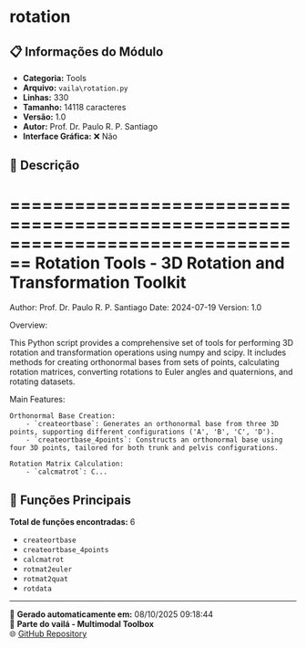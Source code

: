 # rotation

## 📋 Informações do Módulo

- **Categoria:** Tools
- **Arquivo:** `vaila\rotation.py`
- **Linhas:** 330
- **Tamanho:** 14118 caracteres
- **Versão:** 1.0
- **Autor:** Prof. Dr. Paulo R. P. Santiago
- **Interface Gráfica:** ❌ Não

## 📖 Descrição


================================================================================
Rotation Tools - 3D Rotation and Transformation Toolkit
================================================================================
Author: Prof. Dr. Paulo R. P. Santiago
Date: 2024-07-19
Version: 1.0

Overview:

This Python script provides a comprehensive set of tools for performing 3D rotation and transformation operations using numpy and scipy. It includes methods for creating orthonormal bases from sets of points, calculating rotation matrices, converting rotations to Euler angles and quaternions, and rotating datasets.

Main Features:

    Orthonormal Base Creation:
        - `createortbase`: Generates an orthonormal base from three 3D points, supporting different configurations ('A', 'B', 'C', 'D').
        - `createortbase_4points`: Constructs an orthonormal base using four 3D points, tailored for both trunk and pelvis configurations.

    Rotation Matrix Calculation:
        - `calcmatrot`: C...

## 🔧 Funções Principais

**Total de funções encontradas:** 6

- `createortbase`
- `createortbase_4points`
- `calcmatrot`
- `rotmat2euler`
- `rotmat2quat`
- `rotdata`




---

📅 **Gerado automaticamente em:** 08/10/2025 09:18:44  
🔗 **Parte do vailá - Multimodal Toolbox**  
🌐 [GitHub Repository](https://github.com/vaila-multimodaltoolbox/vaila)
